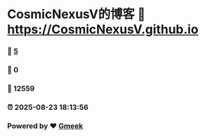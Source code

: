 # CosmicNexusV的博客 :link: https://CosmicNexusV.github.io 
### :page_facing_up: [5](https://CosmicNexusV.github.io/tag.html) 
### :speech_balloon: 0 
### :hibiscus: 12559 
### :alarm_clock: 2025-08-23 18:13:56 
### Powered by :heart: [Gmeek](https://github.com/Meekdai/Gmeek)
